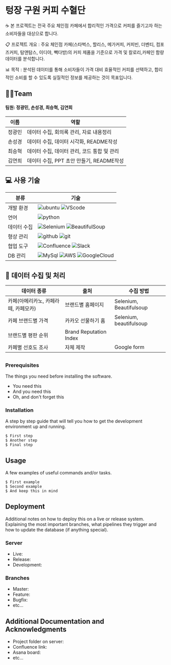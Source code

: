# 텅장 구원 커피 수혈단
☕️ 본 프로젝트는 전국 주요 체인점 카페에서 합리적인 가격으로 커피를 즐기고자 하는 소비자들을 대상으로 합니다.

📋 프로젝트 개요 : 주요 체인점 카페(스타벅스, 할리스, 메가커피, 커피빈, 더벤티, 컴포즈커피, 탐앤탐스, 이디야, 빽다방)의 커피 제품을 기준으로 가격 및 칼로리,카페인 함량 데이터를 분석합니다.

📊 목적 : 분석된 데이터를 통해 소비자들이 가격 대비 효율적인 커피를 선택하고, 합리적인 소비를 할 수 있도록 실질적인 정보를 제공하는 것이 목표입니다.

## 👩👨Team
#### 팀원: 정광민, 손성경, 최승혁, 김연희
|이름|역할|
|------|---|
|정광민|데이터 수집, 회의록 관리, 자료 내용정리|
|손성경|데이터 수집, 데이터 시각화, README작성|
|최승혁|데이터 수집, 데이터 관리, 코드 통합 및 관리|
|김연희|데이터 수집, PPT 초안 만들기, README작성|

## 💻 사용 기술
|분류|기술|
|------|---|
|개발 환경|![ubuntu](https://img.shields.io/badge/Ubuntu-E95420?style=for-the-badge&logo=ubuntu&logoColor=white) ![VScode](	https://img.shields.io/badge/Made%20for-VSCode-1f425f.svg)|
|언어|![python](	https://img.shields.io/badge/Python-3776AB?style=for-the-badge&logo=python&logoColor=white)|
|데이터 수집|<img src="https://img.shields.io/badge/Selenium-4CAF50?style=flat-square&logo=selenium&logoColor=white" alt="Selenium" /> <img src="https://img.shields.io/badge/BeautifulSoup-FFB300?style=flat-square&logo=beautifulsoup&logoColor=white" alt="BeautifulSoup" /> |
|형상 관리|![github](	https://img.shields.io/badge/GitHub-100000?style=for-the-badge&logo=github&logoColor=white) ![git](https://img.shields.io/badge/GIT-E44C30?style=for-the-badge&logo=git&logoColor=white)|
|협업 도구|<img src="https://img.shields.io/badge/Confluence-0052CC?style=flat-square&logo=confluence&logoColor=white" alt="Confluence" /> <img src="https://img.shields.io/badge/Slack-4A154B?style=flat-square&logo=slack&logoColor=white" alt="Slack" />|
|DB 관리| ![MySql](https://img.shields.io/badge/MySQL-005C84?style=for-the-badge&logo=mysql&logoColor=white) ![AWS](https://img.shields.io/badge/Amazon_AWS-232F3E?style=for-the-badge&logo=amazon-aws&logoColor=white) ![GoogleCloud](https://img.shields.io/badge/Google_Cloud-4285F4?style=for-the-badge&logo=google-cloud&logoColor=white) |

## 📂 데이터 수집 및 처리
|데이터 종류|출처|수집 방법|
|---------|---|-------|
|카페(아메리카노, 카페라떼, 카페모카)|브랜드별 홈페이지|Selenium, Beautifulsoup|
|카페 브랜드별 가격| 카카오 선물하기 홈|Selenium, beautifulsoup|
|브랜드별 평판 순위| Brand Reputation Index | 
|카페별 선호도 조사| 자체 제작 | Google form

## 


### Prerequisites

The things you need before installing the software.

* You need this
* And you need this
* Oh, and don't forget this

### Installation

A step by step guide that will tell you how to get the development environment up and running.

```
$ First step
$ Another step
$ Final step
```

## Usage

A few examples of useful commands and/or tasks.

```
$ First example
$ Second example
$ And keep this in mind
```

## Deployment

Additional notes on how to deploy this on a live or release system. Explaining the most important branches, what pipelines they trigger and how to update the database (if anything special).

### Server

* Live:
* Release:
* Development:

### Branches

* Master:
* Feature:
* Bugfix:
* etc...

## Additional Documentation and Acknowledgments

* Project folder on server:
* Confluence link:
* Asana board:
* etc...







